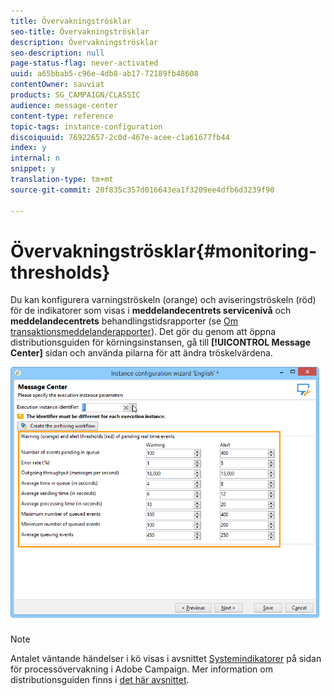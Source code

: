 ```yaml
---
title: Övervakningströsklar
seo-title: Övervakningströsklar
description: Övervakningströsklar
seo-description: null
page-status-flag: never-activated
uuid: a65bbab5-c96e-4db8-ab17-72189fb48608
contentOwner: sauviat
products: SG_CAMPAIGN/CLASSIC
audience: message-center
content-type: reference
topic-tags: instance-configuration
discoiquuid: 76922657-2c0d-467e-acee-c1a61677fb44
index: y
internal: n
snippet: y
translation-type: tm+mt
source-git-commit: 20f835c357d016643ea1f3209ee4dfb6d3239f90

---
```



# Övervakningströsklar{#monitoring-thresholds}

Du kan konfigurera varningströskeln (orange) och aviseringströskeln (röd) för de indikatorer som visas i **meddelandecentrets servicenivå** och **meddelandecentrets** behandlingstidsrapporter (se [Om transaktionsmeddelanderapporter](../../message-center/using/about-transactional-messaging-reports.md)). Det gör du genom att öppna distributionsguiden för körningsinstansen, gå till **[!UICONTROL Message Center]** sidan och använda pilarna för att ändra tröskelvärdena.

![](assets/messagecenter_monitor_events_001.png)

>[!NOTE]
>
>Antalet väntande händelser i kö visas i avsnittet [Systemindikatorer](../../production/using/monitoring-processes.md#system-indicators) på sidan för processövervakning i Adobe Campaign. Mer information om distributionsguiden finns i [det här avsnittet](../../installation/using/deploying-an-instance.md#deployment-wizard).

